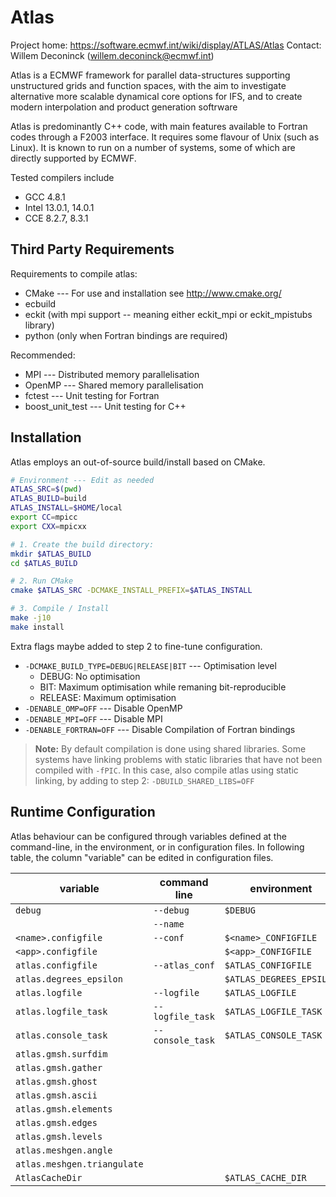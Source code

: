 Atlas
=====

Project home: https://software.ecmwf.int/wiki/display/ATLAS/Atlas
Contact: Willem Deconinck (willem.deconinck@ecmwf.int)

Atlas is a ECMWF framework for parallel data-structures supporting unstructured
grids and function spaces, with the aim to investigate alternative more scalable
dynamical core options for IFS, and to create modern interpolation and product
generation softrware

Atlas is predominantly C++ code, with main features available to Fortran codes
through a F2003 interface. It requires some flavour of Unix (such as Linux).
It is known to run on a number of systems, some of which are directly supported
by ECMWF.

Tested compilers include

- GCC 4.8.1
- Intel 13.0.1, 14.0.1
- CCE 8.2.7, 8.3.1


Third Party Requirements
------------------------

Requirements to compile atlas:

- CMake --- For use and installation see http://www.cmake.org/
- ecbuild
- eckit (with mpi support -- meaning either eckit_mpi or eckit_mpistubs library)
- python (only when Fortran bindings are required)

Recommended:

- MPI --- Distributed memory parallelisation
- OpenMP --- Shared memory parallelisation
- fctest --- Unit testing for Fortran
- boost_unit_test --- Unit testing for C++


Installation
------------

Atlas employs an out-of-source build/install based on CMake.

```bash
# Environment --- Edit as needed
ATLAS_SRC=$(pwd)
ATLAS_BUILD=build
ATLAS_INSTALL=$HOME/local
export CC=mpicc
export CXX=mpicxx

# 1. Create the build directory:
mkdir $ATLAS_BUILD
cd $ATLAS_BUILD

# 2. Run CMake
cmake $ATLAS_SRC -DCMAKE_INSTALL_PREFIX=$ATLAS_INSTALL

# 3. Compile / Install
make -j10
make install
```

Extra flags maybe added to step 2 to fine-tune configuration.

- `-DCMAKE_BUILD_TYPE=DEBUG|RELEASE|BIT` --- Optimisation level
  * DEBUG:   No optimisation
  * BIT:     Maximum optimisation while remaning bit-reproducible
  * RELEASE: Maximum optimisation
- `-DENABLE_OMP=OFF` --- Disable OpenMP
- `-DENABLE_MPI=OFF` --- Disable MPI
- `-DENABLE_FORTRAN=OFF` --- Disable Compilation of Fortran bindings

> **Note:**
> By default compilation is done using shared libraries. Some systems have linking
> problems with static libraries that have not been compiled with `-fPIC`.
> In this case, also compile atlas using static linking, by adding to step 2:
    `-DBUILD_SHARED_LIBS=OFF`

Runtime Configuration
---------------------

Atlas behaviour can be configured through variables defined at the command-line, in the
environment, or in configuration files.
In following table, the column "variable" can be edited in configuration files.

| variable                    | command line     | environment              | default            |
|-----------------------------|------------------|--------------------------|--------------------|
| `debug`                     | `--debug`        | `$DEBUG`                 | `0`                |
|                             | `--name`         |                          | `<app>`            |
| `<name>.configfile`         | `--conf`         | `$<name>_CONFIGFILE`     | `<name>.cfg`       |
| `<app>.configfile`          |                  | `$<app>_CONFIGFILE`      | `<app>.cfg`        |
| `atlas.configfile`          | `--atlas_conf`   | `$ATLAS_CONFIGFILE`      | `atlas.cfg`        |
| `atlas.degrees_epsilon`     |                  | `$ATLAS_DEGREES_EPSILON` | `1.e-3`            |
| `atlas.logfile`             | `--logfile`      | `$ATLAS_LOGFILE`         |                    |
| `atlas.logfile_task`        | `--logfile_task` | `$ATLAS_LOGFILE_TASK`    | `-1`               |
| `atlas.console_task`        | `--console_task` | `$ATLAS_CONSOLE_TASK`    | `0`                |
| `atlas.gmsh.surfdim`        |                  |                          | `2`                |
| `atlas.gmsh.gather`         |                  |                          | `false`            |
| `atlas.gmsh.ghost`          |                  |                          | `false`            |
| `atlas.gmsh.ascii`          |                  |                          | `true`             |
| `atlas.gmsh.elements`       |                  |                          | `true`             |
| `atlas.gmsh.edges`          |                  |                          | `true`             |
| `atlas.gmsh.levels`         |                  |                          | `[]`               |
| `atlas.meshgen.angle`       |                  |                          | `0`                |
| `atlas.meshgen.triangulate` |                  |                          | `true`             |
| `AtlasCacheDir`             |                  | `$ATLAS_CACHE_DIR`       | `/tmp/cache/atlas` |


